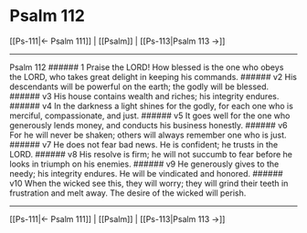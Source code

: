 # Psalm 112

[[Ps-111|← Psalm 111]] | [[Psalm]] | [[Ps-113|Psalm 113 →]]
***

Psalm 112 ###### 1 Praise the LORD! How blessed is the one who obeys the LORD, who takes great delight in keeping his commands. ###### v2 His descendants will be powerful on the earth; the godly will be blessed. ###### v3 His house contains wealth and riches; his integrity endures. ###### v4 In the darkness a light shines for the godly, for each one who is merciful, compassionate, and just. ###### v5 It goes well for the one who generously lends money, and conducts his business honestly. ###### v6 For he will never be shaken; others will always remember one who is just. ###### v7 He does not fear bad news. He is confident; he trusts in the LORD. ###### v8 His resolve is firm; he will not succumb to fear before he looks in triumph on his enemies. ###### v9 He generously gives to the needy; his integrity endures. He will be vindicated and honored. ###### v10 When the wicked see this, they will worry; they will grind their teeth in frustration and melt away. The desire of the wicked will perish.

***
[[Ps-111|← Psalm 111]] | [[Psalm]] | [[Ps-113|Psalm 113 →]]
